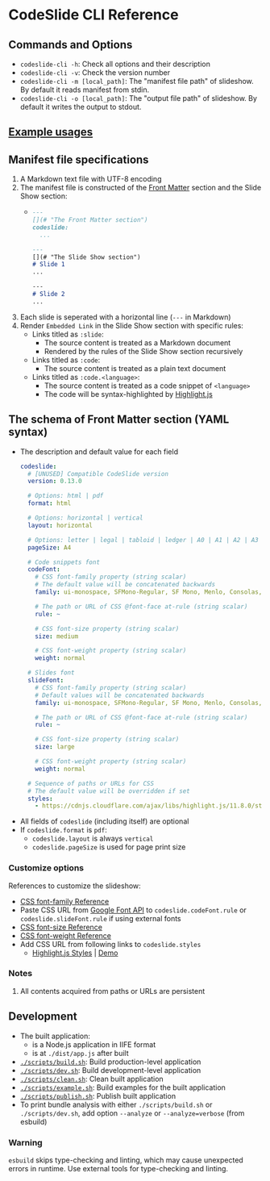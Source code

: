 # CodeSlide CLI Reference

## Commands and Options
- `codeslide-cli -h`: Check all options and their description
- `codeslide-cli -v`: Check the version number
- `codeslide-cli -m [local_path]`: The "manifest file path" of slideshow.
By default it reads manifest from stdin.
- `codeslide-cli -o [local_path]`: The "output file path" of slideshow. By default it writes the output to stdout.

## [Example usages](https://github.com/AsherJingkongChen/codeslide/tree/main/app/cli/examples/)

## Manifest file specifications
1. A Markdown text file with UTF-8 encoding
2. The manifest file is constructed of the [Front Matter](#the-schema-of-front-matter-section-yaml-syntax) section and the Slide Show section:
   - ```md
     ---
     [](# "The Front Matter section")
     codeslide:
       ...

     ---
     [](# "The Slide Show section")
     # Slide 1
     ...

     ---
     # Slide 2
     ...
     ```
4. Each slide is seperated with a horizontal line (`---` in Markdown)
5. Render `Embedded Link` in the Slide Show section with specific rules:
   - Links titled as `:slide`:
      - The source content is treated as a Markdown document
      - Rendered by the rules of the Slide Show section recursively
   - Links titled as `:code`:
      - The source content is treated as a plain text document
   - Links titled as `:code.<language>`:
      - The source content is treated as a code snippet of `<language>`
      - The code will be syntax-highlighted by [Highlight.js](https://github.com/highlightjs/highlight.js)

## The schema of Front Matter section (YAML syntax)
- The description and default value for each field
   ```yaml
   codeslide:
     # [UNUSED] Compatible CodeSlide version
     version: 0.13.0

     # Options: html | pdf
     format: html

     # Options: horizontal | vertical
     layout: horizontal

     # Options: letter | legal | tabloid | ledger | A0 | A1 | A2 | A3 | A4 | A5 | A6
     pageSize: A4

     # Code snippets font
     codeFont:
       # CSS font-family property (string scalar)
       # The default value will be concatenated backwards
       family: ui-monospace, SFMono-Regular, SF Mono, Menlo, Consolas, Liberation Mono, monospace

       # The path or URL of CSS @font-face at-rule (string scalar)
       rule: ~

       # CSS font-size property (string scalar)
       size: medium

       # CSS font-weight property (string scalar)
       weight: normal

     # Slides font
     slideFont:
       # CSS font-family property (string scalar)
       # Default values will be concatenated backwards
       family: ui-monospace, SFMono-Regular, SF Mono, Menlo, Consolas, Liberation Mono, monospace

       # The path or URL of CSS @font-face at-rule (string scalar)
       rule: ~

       # CSS font-size property (string scalar)
       size: large

       # CSS font-weight property (string scalar)
       weight: normal

     # Sequence of paths or URLs for CSS
     # The default value will be overridden if set
     styles:
       - https://cdnjs.cloudflare.com/ajax/libs/highlight.js/11.8.0/styles/vs.min.css
   ```
- All fields of `codeslide` (including itself) are optional
- If `codeslide.format` is `pdf`:
  - `codeslide.layout` is always `vertical`
  - `codeslide.pageSize` is used for page print size

### Customize options
References to customize the slideshow:
  - [CSS font-family Reference](https://developer.mozilla.org/en-US/docs/Web/CSS/font-family)
  - Paste CSS URL from [Google Font API](https://fonts.google.com) to `codeslide.codeFont.rule` or `codeslide.slideFont.rule` if using external fonts
  - [CSS font-size Reference](https://developer.mozilla.org/en-US/docs/Web/CSS/font-size)
  - [CSS font-weight Reference](https://developer.mozilla.org/en-US/docs/Web/CSS/font-weight)
  - Add CSS URL from following links to `codeslide.styles`
    - [Highlight.js Styles](https://cdnjs.com/libraries/highlight.js) | [Demo](https://highlightjs.org/static/demo/)

### Notes
1. All contents acquired from paths or URLs are persistent

## Development
- The built application:
  - is a Node.js application in IIFE format
  - is at `./dist/app.js` after built
- [`./scripts/build.sh`](https://github.com/AsherJingkongChen/codeslide/blob/main/app/cli/scripts/build.sh): Build production-level application
- [`./scripts/dev.sh`](https://github.com/AsherJingkongChen/codeslide/blob/main/app/cli/scripts/dev.sh): Build development-level application
- [`./scripts/clean.sh`](https://github.com/AsherJingkongChen/codeslide/blob/main/app/cli/scripts/clean.sh): Clean built application
- [`./scripts/example.sh`](https://github.com/AsherJingkongChen/codeslide/blob/main/app/cli/scripts/example.sh): Build examples for the built application
- [`./scripts/publish.sh`](https://github.com/AsherJingkongChen/codeslide/blob/main/app/cli/scripts/publish.sh): Publish built application
- To print bundle analysis with either `./scripts/build.sh` or `./scripts/dev.sh`, add option `--analyze` or `--analyze=verbose` (from esbuild)

### Warning
`esbuild` skips type-checking and linting, which may cause unexpected errors in runtime. Use external tools for type-checking and linting.
